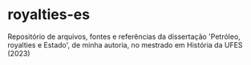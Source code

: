 # royalties-es
Repositório de arquivos, fontes e referências da dissertação 'Petróleo, royalties e Estado', de minha autoria, no mestrado em História da UFES (2023)
